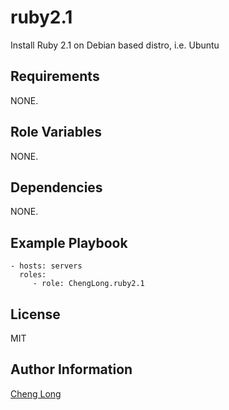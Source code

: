 ruby2.1
=========

Install Ruby 2.1 on Debian based distro, i.e. Ubuntu 

Requirements
------------

NONE.

Role Variables
--------------

NONE.

Dependencies
------------

NONE.

Example Playbook
----------------

```
- hosts: servers
  roles:
     - role: ChengLong.ruby2.1 
```

License
-------

MIT

Author Information
------------------

[Cheng Long](https://twitter.com/ChengLong_)
